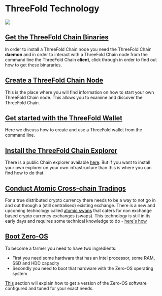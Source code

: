 # ThreeFold Technology

![](https://images.unsplash.com/photo-1505778276668-26b3ff7af103?ixlib=rb-0.3.5&ixid=eyJhcHBfaWQiOjEyMDd9&s=c31c1a0b3ef5bab89aa621ae99620451&auto=format&fit=crop&w=1343&q=80)

## [Get the ThreeFold Chain Binaries](/technology/get_binaries.md)
In order to install a ThreeFold Chain node you need the ThreeFold Chain **daemon** and in order to interact with a ThreeFold Chain node from the command line the ThreeFold Chain **client**, click through in order to find out how to get these binararies.

## [Create a ThreeFold Chain Node](/technology/create_node.md)
This is the place where you will find information on how to start your own ThreeFold Chain node.  This allows you to examine and discover the ThreeFold Chain.

## [Get started with the ThreeFold Wallet](/technology/wallet.md)
Here we discuss how to create and use a ThreeFold wallet from the command line.

## [Install the ThreeFold Chain Explorer](/technology/tfchain_explorer.md)
There is a public Chain explorer available [here](https://explorer.threefoldtoken.com/). But if you want to install your own explorer on your own infrastructure than this is where you can find how to do that.

## [Conduct Atomic Cross-chain Tradings](/technology/atomic_swaps.md)
For a true distributed crypto currency there needs to be a way to not go in and out through a (still centralised) existing exchange. There is a new and upcoming technology called [atomic swaps](https://medium.com/@EthAdvisor/atomic-swaps-etomic-swaps-explained-in-plain-english-4c3936c7adb8) that caters for non exchange based crypto currency exchanges (swaps).  This technology is still in its early days and requires some technical knowledge to do - [here's how](https://github.com/threefoldfoundation/info_grid/blob/master/docs/technology/atomic_swaps.md)

## [Boot Zero-OS](/technology/zero_boot_hardware.md)
To become a farmer you need to have two ingredients:
  - First you need some hardware that has an Intel processor, some RAM, SSD and HDD capacity
  - Secondly you need to boot that hardware with the Zero-OS operating system

[This](https://github.com/threefoldfoundation/info_grid/blob/development/docs/technology/zero_boot_hardware.md) section will explain how to get a version of the Zero-OS software configured and tuned for your exact needs.
